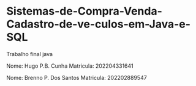 # Sistemas-de-Compra-Venda-Cadastro-de-ve-culos-em-Java-e-SQL
Trabalho final java

Nome: Hugo P.B. Cunha
Matricula: 202204331641

Nome: Brenno P. Dos Santos
Matricula: 202202889547

